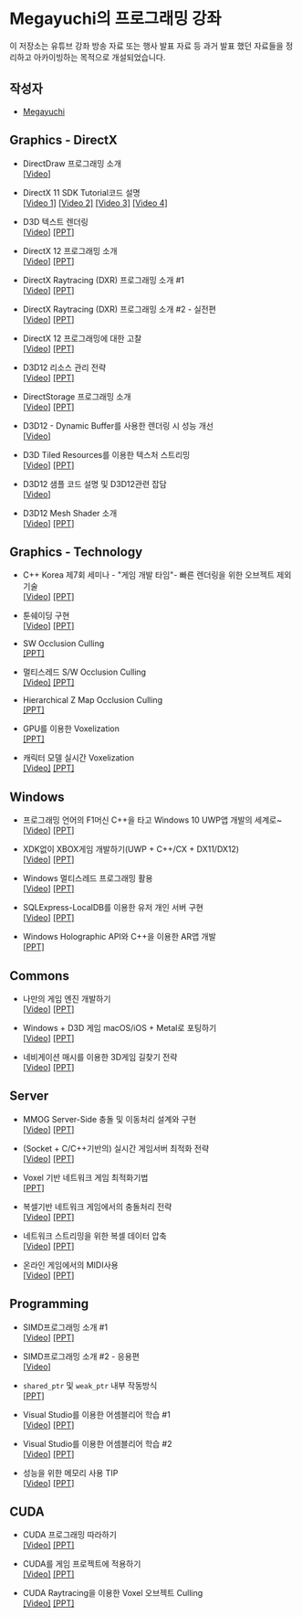 # Megayuchi의 프로그래밍 강좌
이 저장소는 유튜브 강좌 방송 자료 또는 행사 발표 자료 등 과거 발표 했던 자료들을 정리하고 아카이빙하는 목적으로 개설되었습니다.

## 작성자
- [Megayuchi](https://github.com/megayuchi)


## Graphics - DirectX
- DirectDraw 프로그래밍 소개  
[[Video]](https://www.youtube.com/live/J0MNKUYw1zY)

- DirectX 11 SDK Tutorial코드 설명  
[[Video 1]](https://www.youtube.com/live/NTvhVxSC_80?si=EZl8gKahuFkLGW2X)
[[Video 2]](https://www.youtube.com/live/Oy9qOGviAGY?si=2ElAGxIHKX-qZF8T)
[[Video 3]](https://www.youtube.com/live/NTvhVxSC_80?si=EZl8gKahuFkLGW2X)
[[Video 4]](https://www.youtube.com/live/k23Uy954s9I?si=dYf6bLhXKHkigAR)

- D3D 텍스트 렌더링  
[[Video]](https://www.youtube.com/live/-MUDpAZMN0Y?si=d7TJuzpP-UvnX9V1)
[[PPT]](./docs/2021_0813_D3D%20%ED%85%8D%EC%8A%A4%ED%8A%B8%20%EB%A0%8C%EB%8D%94%EB%A7%81.pdf)

- DirectX 12 프로그래밍 소개  
[[Video]](https://www.youtube.com/live/Z9veGJv7nPE?si=uiLcmN37xcvcobIX)
[[PPT]](./docs/2020_0907_DirectX%2012%20%EC%97%94%EC%A7%84%20%EA%B0%9C%EB%B0%9C%20Ver%201.5.pdf)

- DirectX Raytracing (DXR) 프로그래밍 소개 #1  
[[Video]](https://www.youtube.com/live/ALcVb5b68Zw?si=gshTptg2_8Xj6ffU)
[[PPT]](./docs/2021_0302_DirectX%20Raytracing%20(DXR).pdf)

- DirectX Raytracing (DXR) 프로그래밍 소개 #2 - 실전편  
[[Video]](https://www.youtube.com/live/4PerBeSNU4Q?si=vHR32MwYHZcPMLx9)
[[PPT]](./docs/2021_0302_DirectX%20Raytracing%20(DXR).pdf)

- DirectX 12 프로그래밍에 대한 고찰  
[[Video]](https://www.youtube.com/live/sWyTNC1vDLk?si=1iy3PTx56MAxQJdS)
[[PPT]](./docs/2021_0420_DirectX%2012%20%ED%94%84%EB%A1%9C%EA%B7%B8%EB%9E%98%EB%B0%8D%EC%97%90%20%EB%8C%80%ED%95%9C%20%EA%B3%A0%EC%B0%B0.pdf)

- D3D12 리소스 관리 전략  
[[Video]](https://www.youtube.com/live/lHlAloRa-HI?si=F6tRInpXOxHGHsBu)
[[PPT]](./docs/2021_0518_D3D12%20%EB%A6%AC%EC%86%8C%EC%8A%A4%20%EA%B4%80%EB%A6%AC%20%EC%A0%84%EB%9E%B5.pdf)

- DirectStorage 프로그래밍 소개  
[[Video]](https://www.youtube.com/live/sRmWK7BXq8A?si=_XBugs-F5Pv0biFp)
[[PPT]](./docs/2022_0405_DirectStroage%ED%94%84%EB%A1%9C%EA%B7%B8%EB%9E%98%EB%B0%8D%EC%86%8C%EA%B0%9C.pdf)

- D3D12 - Dynamic Buffer를 사용한 렌더링 시 성능 개선  
[[Video]](https://www.youtube.com/live/zcO6OAvkHJY?si=5XUM3w5IPw8oaTLM)

- D3D Tiled Resources를 이용한 텍스처 스트리밍  
[[Video]](https://www.youtube.com/live/VrNZel0Bju4?si=qsVPMhW3AB2HkFaI)
[[PPT]](./docs/2023_0613_D3D%20TiledResources%EB%A5%BC%20%EC%9D%B4%EC%9A%A9%ED%95%9C%20%ED%85%8D%EC%8A%A4%EC%B2%98%EC%8A%A4%ED%8A%B8%EB%A6%AC%EB%B0%8D.pdf)

- D3D12 샘플 코드 설명 및 D3D12관련 잡담  
[[Video]](https://www.youtube.com/live/4tNYu2UtMks?si=cP0DvgtTFvSytkXd)

- D3D12 Mesh Shader 소개  
[[Video]](https://www.youtube.com/live/5b4IGWL50lQ?si=U5hAT8ghRsWy8sgF)
[[PPT]](./docs/2023_0816_D3D12%20Mesh%20Shader%20%EC%86%8C%EA%B0%9C.pdf)

## Graphics - Technology
- C++ Korea 제7회 세미나 - "게임 개발 타임"- 빠른 렌더링을 위한 오브젝트 제외 기술  
[[Video]](https://www.youtube.com/live/wnBRg5c5-bk?si=3f5iIbqKyfxoJV_c&t=14233)
[[PPT]](./docs/2020_0723_%EB%B9%A0%EB%A5%B8%20%EB%A0%8C%EB%8D%94%EB%A7%81%EC%9D%84%20%EC%9C%84%ED%95%9C%20%EC%98%A4%EB%B8%8C%EC%A0%9D%ED%8A%B8%20%EC%A0%9C%EC%99%B8%20%EA%B8%B0%EC%88%A0.pdf)

- 툰쉐이딩 구현  
[[Video]](https://www.youtube.com/live/AWAGCPtIbWw?si=Y9yHwCkkKSiwc7vH)
[[PPT]](./docs/2021_0817_%ED%88%B0%EC%89%90%EC%9D%B4%EB%94%A9%20%EA%B5%AC%ED%98%84.pdf)

- SW Occlusion Culling   
[[PPT]](./docs/2018_0802_SW%20Occlusion%20Culling.pdf)

- 멀티스레드 S/W Occlusion Culling  
[[Video]](https://www.youtube.com/live/JhqmjL8nSA8?si=C5NT1YhYwF5tqu-g)
[[PPT]](./docs/2022_0712_SWOcclusion%20Culling%20%EB%A9%80%ED%8B%B0%EC%8A%A4%EB%A0%88%EB%94%A9.pdf)

- Hierarchical Z Map Occlusion Culling  
[[PPT]](./docs/2012_1122_Hierarchical%20Z%20Map%20Occlusion%20Culling.pdf)

- GPU를 이용한 Voxelization  
[[PPT]](./docs/2019_0417_Voxelizaition_with_GPU.pdf)

- 캐릭터 모델 실시간 Voxelization   
[[Video]](https://www.youtube.com/live/diT9qY91MWU?si=kdvAyIKmyuq3OCKs)
[[PPT]](./docs/2021_0720_%EC%BA%90%EB%A6%AD%ED%84%B0%20%EB%AA%A8%EB%8D%B8%20%EC%8B%A4%EC%8B%9C%EA%B0%84%20Voxelization.pdf)

## Windows
- 프로그래밍 언어의 F1머신 C++을 타고 Windows 10 UWP앱 개발의 세계로~  
[[Video]](https://youtu.be/cWHSwyLDC80?si=MMYwWNOnC6eJO1TS)
[[PPT]](./docs/2015_1118_TechDays2015_dev_uwp_with_c%2B%2B.pdf)

- XDK없이 XBOX게임 개발하기(UWP + C++/CX + DX11/DX12)  
[[Video]](https://www.youtube.com/live/d9RXIWTwpkQ?si=2z0IryAmwODZ9O52)
[[PPT]](./docs/2020_1008_xbox_dev_without_xdk.pdf)

- Windows 멀티스레드 프로그래밍 활용   
[[Video]](https://www.youtube.com/live/g1Gi4-w0xtA?si=pUfOpdd3Cm2kvBeT)
[[PPT]](./docs/2021_0505_Windows%EB%A9%80%ED%8B%B0%EC%8A%A4%EB%A0%88%EB%93%9C%ED%94%84%EB%A1%9C%EA%B7%B8%EB%9E%98%EB%B0%8D.pdf)

- SQLExpress-LocalDB를 이용한 유저 개인 서버 구현  
[[Video]](https://www.youtube.com/live/HoGLQE52KCE?si=5J64r6a4wypIzKs7)
[[PPT]](./docs/2021_1012_sqlexpress-localdb%EB%A5%BC%20%EC%9D%B4%EC%9A%A9%ED%95%9C%20%EC%9C%A0%EC%A0%80%20%EA%B0%9C%EC%9D%B8%20%EC%84%9C%EB%B2%84%20%EA%B5%AC%ED%98%84.pdf)

- Windows Holographic API와 C++을 이용한 AR앱 개발  
[[PPT]](./docs/2017_0218_Windows%20Holographic%20API와%20C%2B%2B을%20이용한%20AR앱%20개발.pdf)

## Commons
- 나만의 게임 엔진 개발하기  
[[Video]](https://www.youtube.com/live/U1SwXXcKzNU?si=B_Yq15zFgMmvdGiz)
[[PPT]](./docs/2021_0406_%EB%82%98%EB%A7%8C%EC%9D%98%20%EA%B2%8C%EC%9E%84%EC%97%94%EC%A7%84%20%EA%B0%9C%EB%B0%9C%ED%95%98%EA%B8%B0.pdf)

- Windows + D3D 게임 macOS/iOS + Metal로 포팅하기  
[[Video]](https://www.youtube.com/live/YzywKct1yHU?si=oi3sVKEYcnPCnSPO)
[[PPT]](./docs/2023_0214_Win-D3D_to_iOS-macOS-Metal.pdf)

- 네비게이션 매시를 이용한 3D게임 길찾기 전략  
[[Video]](https://www.youtube.com/live/8-4KzycX_9o?si=aVsgp32Jx8RaNDFI)
[[PPT]](./docs/2021_0706_%EB%84%A4%EB%B9%84%EA%B2%8C%EC%9D%B4%EC%85%98%20%EB%A7%A4%EC%8B%9C%EB%A5%BC%20%EC%9D%B4%EC%9A%A9%ED%95%9C%203D%EA%B2%8C%EC%9E%84%20%EA%B8%B8%EC%B0%BE%EA%B8%B0%20%EC%A0%84%EB%9E%B5.pdf)

## Server
- MMOG Server-Side 충돌 및 이동처리 설계와 구현  
[[Video]](https://www.youtube.com/live/bCe7g35Ua3I?si=EDKY50nAoG9Pgio4)
[[PPT]](./docs/2014_0614_MMOG%20Server-Side%20%EC%B6%A9%EB%8F%8C%20%EB%B0%8F%20%EC%9D%B4%EB%8F%99%EC%B2%98%EB%A6%AC.pdf)

- (Socket + C/C++기반의) 실시간 게임서버 최적화 전략  
[[Video]](https://www.youtube.com/live/LBo_rKN_e-I?si=-JF71kbHUCboo-uN)
[[PPT]](./docs/2020_0215_%EC%8B%A4%EC%8B%9C%EA%B0%84%20%EA%B2%8C%EC%9E%84%EC%84%9C%EB%B2%84%20%EC%B5%9C%EC%A0%81%ED%99%94%20%EC%A0%84%EB%9E%B5.pdf)

- Voxel 기반 네트워크 게임 최적화기법  
[[PPT]](./docs/2018_0804_Voxel기반%20네트워크%20게임%20최적화기법.pdf)

- 복셀기반 네트워크 게임에서의 충돌처리 전략  
[[Video]](https://www.youtube.com/live/V4I4u01W7QY?si=srD8kQn3kISzkm58)
[[PPT]](./docs/2021_1109_%EB%B3%B5%EC%85%80%20%EA%B8%B0%EB%B0%98%20%EB%84%A4%ED%8A%B8%EC%9B%8C%ED%81%AC%20%EA%B2%8C%EC%9E%84%20%EC%B6%A9%EB%8F%8C%EC%B2%98%EB%A6%AC%20%EC%A0%84%EB%9E%B5.pdf)

- 네트워크 스트리밍을 위한 복셀 데이터 압축  
[[Video]](https://www.youtube.com/live/pOMCeUpbecc?si=q52lbRCElQHaUGRi)
[[PPT]](./docs/2022_0104_%EB%84%A4%ED%8A%B8%EC%9B%8C%ED%81%AC%20%EC%8A%A4%ED%8A%B8%EB%A6%AC%EB%B0%8D%EC%9D%84%20%EC%9C%84%ED%95%9C%20%EB%B3%B5%EC%85%80%20%EB%8D%B0%EC%9D%B4%ED%84%B0%20%EC%95%95%EC%B6%95.pdf)

- 온라인 게임에서의 MIDI사용  
[[Video]](https://www.youtube.com/live/KxijpHCepCQ?si=ClyqLU-8dRXPt__U)
[[PPT]](./docs/2021_0803_%EA%B2%8C%EC%9E%84%EC%97%90%EC%84%9C%EC%9D%98%20MIDI%EC%82%AC%EC%9A%A9.pdf)

## Programming
- SIMD프로그래밍 소개 #1  
[[Video]](https://www.youtube.com/live/vMmggKKimOw?si=hXgO5q3mQTeJH28P)
[[PPT]](./docs/2021_0213_SIMD%ED%94%84%EB%A1%9C%EA%B7%B8%EB%9E%98%EB%B0%8D%20%EC%86%8C%EA%B0%9C.pdf)

- SIMD프로그래밍 소개 #2 - 응용편  
[[Video]](https://www.youtube.com/live/jsW6mKzE_gw?si=cRoG1KAGQgKuRvou)

- `shared_ptr` 및 `weak_ptr` 내부 작동방식  
[[PPT]](./docs/2018_1128_shared_ptr%2C%20weak_ptr작동방식%20내부.pdf)

- Visual Studio를 이용한 어셈블리어 학습 #1  
[[Video]](https://www.youtube.com/live/cEnpeDMAw_Y?si=3cnRVFcsh7np-yjF)
[[PPT]](./docs/2021_0601_Learn_asm_with_VS_part_1.pdf)

- Visual Studio를 이용한 어셈블리어 학습 #2  
[[Video]](https://www.youtube.com/live/D83qM9D2I3E?si=_Zy4bZKbMKsrrciU)
[[PPT]](./docs/2021_0615_Learn_asm_with_VS_part_2.pdf)

- 성능을 위한 메모리 사용 TIP  
[[Video]](https://www.youtube.com/live/wB74q02x_P0?si=EGq87VTfoqbxFzFt)
[[PPT]](./docs/2021_0928_%EB%A9%94%EB%AA%A8%EB%A6%AC%20%EA%B4%80%EB%A6%AC%20Tip.pdf)


## CUDA
- CUDA 프로그래밍 따라하기  
[[Video]](https://www.youtube.com/live/gSgZNdT9414?si=jVMdjjEsZL75dK07)
[[PPT]](./docs/2021_1026_CUDA%ED%94%84%EB%A1%9C%EA%B7%B8%EB%9E%98%EB%B0%8D%20%EB%94%B0%EB%9D%BC%ED%95%98%EA%B8%B0.pdf)

- CUDA를 게임 프로젝트에 적용하기  
[[Video]](https://www.youtube.com/live/_Lugp-yAFD4?si=jdGhDF93N_zVqlgb)
[[PPT]](./docs/2018_0527_CUDA%EB%A5%BC%20%EA%B2%8C%EC%9E%84%20%ED%94%84%EB%A1%9C%EC%A0%9D%ED%8A%B8%EC%97%90%20%EC%A0%81%EC%9A%A9%ED%95%98%EA%B8%B0.pdf)

- CUDA Raytracing을 이용한 Voxel 오브젝트 Culling  
[[Video]](https://www.youtube.com/live/-KQWLim3zvQ?si=s--HatIFanqWVJxo)
[[PPT]](./docs/2021_0914_CUDA%20Raytracing%EC%9D%84%20%EC%9D%B4%EC%9A%A9%ED%95%9C%20%EB%B3%B5%EC%85%80%EC%98%A4%EB%B8%8C%EC%A0%9D%ED%8A%B8%20%EA%B0%80%EC%8B%9C%EC%84%B1%EA%B2%80%EC%82%AC.pdf)







